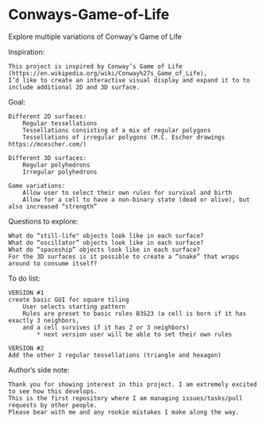 # Conways-Game-of-Life
Explore multiple variations of Conway's Game of Life



Inspiration:

	This project is inspired by Conway’s Game of Life (https://en.wikipedia.org/wiki/Conway%27s_Game_of_Life), 
	I’d like to create an interactive visual display and expand it to to include additional 2D and 3D surface.


Goal:

	Different 2D surfaces:
		Regular tessellations 
		Tessellations consisting of a mix of regular polygons 
		Tessellations of irregular polygons (M.C. Escher drawings https://mcescher.com/)

	Different 3D surfaces:
		Regular polyhedrons 
		Irregular polyhedrons

	Game variations:
		Allow user to select their own rules for survival and birth
		Allow for a cell to have a non-binary state (dead or alive), but also increased “strength”

Questions to explore:

	What do “still-life" objects look like in each surface?
	What do “oscillator” objects look like in each surface?
	What do “spaceship” objects look like in each surface?
	For the 3D surfaces is it possible to create a “snake” that wraps around to consume itself?


To do list:

	VERSION #1
	create basic GUI for square tiling
		User selects starting pattern
		Rules are preset to basic rules B3S23 (a cell is born if it has exactly 3 neighbors, 
		and a cell survives if it has 2 or 3 neighbors)
			* next version user will be able to set their own rules
	
	VERSION #2
	Add the other 2 regular tessellations (triangle and hexagon)


Author’s side note:

	Thank you for showing interest in this project. I am extremely excited to see how this develops.
	This is the first repository where I am managing issues/tasks/pull requests by other people. 
	Please bear with me and any rookie mistakes I make along the way. 
